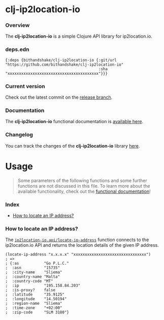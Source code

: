
# clj-ip2location-io

### Overview

The <strong>clj-ip2location-io</strong> is a simple Clojure API library for ip2location.io.

### deps.edn

```
{:deps {bithandshake/clj-ip2location-io {:git/url "https://github.com/bithandshake/clj-ip2location-io"
                                         :sha     "xxxxxxxxxxxxxxxxxxxxxxxxxxxxxxxxxxxxxxxx"}}}
```

### Current version

Check out the latest commit on the [release branch](https://github.com/bithandshake/clj-ip2location-io/tree/release).

### Documentation

The <strong>clj-ip2location-io</strong> functional documentation is [available here](https://bithandshake.github.io/clj-ip2location-io).

### Changelog

You can track the changes of the <strong>clj-ip2location-io</strong> library [here](CHANGES.md).

# Usage

> Some parameters of the following functions and some further functions are not discussed in this file.
  To learn more about the available functionality, check out the [functional documentation](documentation/COVER.md)!

### Index

- [How to locate an IP address?](#how-to-locate-an-ip-address)

### How to locate an IP address?

The [`ip2location-io.api/locate-ip-address`](documentation/clj/ip2location-io/API.md/#locate-ip-address)
function connects to the ip2location.io API and returns the location details of the given IP address.

```
(locate-ip-address "x.x.x.x" "xxxxxxxxxxxxxxxxxxxxxxxxxxxxxxxx")
; =>
; {:as           "Go P.L.C."
;  :asn          "15735"
;  :city-name    "Sliema"
;  :country-name "Malta"
;  :country-code "MT"
;  :ip           "195.158.84.203"
;  :is-proxy?    false
;  :latitude     "35.9125"
;  :longitude    "14.50194"
;  :region-name  "Sliema"
;  :time-zone    "+02:00"
;  :zip-code     "SLM 3180"}
```
